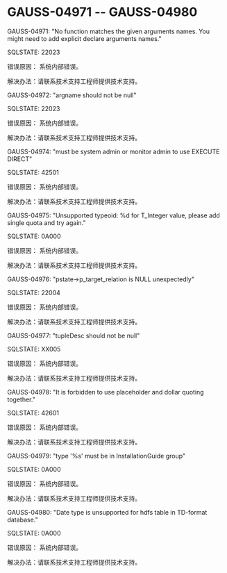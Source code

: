 # GAUSS-04971 -- GAUSS-04980

GAUSS-04971: "No function matches the given arguments names. You might need to add explicit declare arguments names."

SQLSTATE: 22023

错误原因： 系统内部错误。

解决办法：请联系技术支持工程师提供技术支持。

GAUSS-04972: "argname should not be null"

SQLSTATE: 22023

错误原因： 系统内部错误。

解决办法：请联系技术支持工程师提供技术支持。

GAUSS-04974: "must be system admin or monitor admin to use EXECUTE DIRECT"

SQLSTATE: 42501

错误原因： 系统内部错误。

解决办法：请联系技术支持工程师提供技术支持。

GAUSS-04975: "Unsupported typeoid: %d for T\_Integer value, please add single quota and try again."

SQLSTATE: 0A000

错误原因： 系统内部错误。

解决办法：请联系技术支持工程师提供技术支持。

GAUSS-04976: "pstate-\>p\_target\_relation is NULL unexpectedly"

SQLSTATE: 22004

错误原因： 系统内部错误。

解决办法：请联系技术支持工程师提供技术支持。

GAUSS-04977: "tupleDesc should not be null"

SQLSTATE: XX005

错误原因： 系统内部错误。

解决办法：请联系技术支持工程师提供技术支持。

GAUSS-04978: "It is forbidden to use placeholder and dollar quoting together."

SQLSTATE: 42601

错误原因： 系统内部错误。

解决办法：请联系技术支持工程师提供技术支持。

GAUSS-04979: "type '%s' must be in InstallationGuide group"

SQLSTATE: 0A000

错误原因： 系统内部错误。

解决办法：请联系技术支持工程师提供技术支持。

GAUSS-04980: "Date type is unsupported for hdfs table in TD-format database."

SQLSTATE: 0A000

错误原因： 系统内部错误。

解决办法：请联系技术支持工程师提供技术支持。

